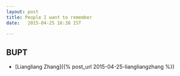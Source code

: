 ```yaml
---
layout: post
title: People I want to remember
date:   2015-04-25 16:38 IST

---
```

<span/>

## BUPT

* [Liangliang Zhang]({% post_url 2015-04-25-liangliangzhang %})
